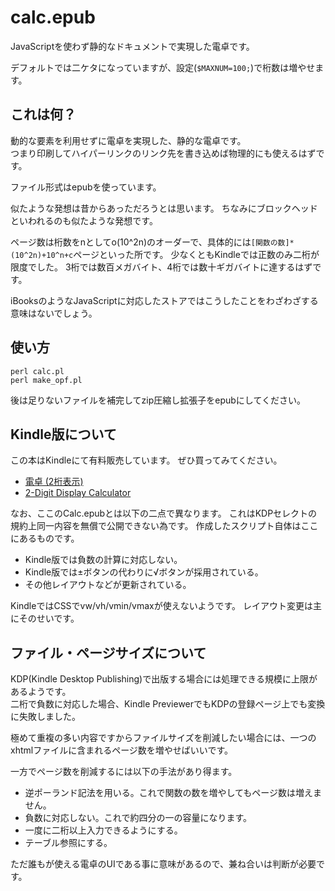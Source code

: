 # calc.epub
JavaScriptを使わず静的なドキュメントで実現した電卓です。

デフォルトでは二ケタになっていますが、設定(``$MAXNUM=100;``)で桁数は増やせます。

## これは何？
動的な要素を利用せずに電卓を実現した、静的な電卓です。  
つまり印刷してハイパーリンクのリンク先を書き込めば物理的にも使えるはずです。

ファイル形式はepubを使っています。

似たような発想は昔からあっただろうとは思います。
ちなみにブロックヘッドといわれるのも似たような発想です。

ページ数は桁数をnとしてo(10^2n)のオーダーで、具体的には``[関数の数]*(10^2n)+10^n+c``ページといった所です。
少なくともKindleでは正数のみ二桁が限度でした。
3桁では数百メガバイト、4桁では数十ギガバイトに達するはずです。

iBooksのようなJavaScriptに対応したストアではこうしたことをわざわざする意味はないでしょう。

## 使い方
```
perl calc.pl
perl make_opf.pl
```
後は足りないファイルを補完してzip圧縮し拡張子をepubにしてください。

## Kindle版について
この本はKindleにて有料販売しています。
ぜひ買ってみてください。

* [電卓 (2桁表示)](https://www.amazon.co.jp/dp/B077XRMFWX)
* [2-Digit Display Calculator](https://www.amazon.com/dp/B0785GFGFM)

なお、ここのCalc.epubとは以下の二点で異なります。
これはKDPセレクトの規約上同一内容を無償で公開できない為です。
作成したスクリプト自体はここにあるものです。

* Kindle版では負数の計算に対応しない。
* Kindle版では±ボタンの代わりに√ボタンが採用されている。
* その他レイアウトなどが更新されている。

KindleではCSSでvw/vh/vmin/vmaxが使えないようです。
レイアウト変更は主にそのせいです。

## ファイル・ページサイズについて
KDP(Kindle Desktop Publishing)で出版する場合には処理できる規模に上限があるようです。  
二桁で負数に対応した場合、Kindle PreviewerでもKDPの登録ページ上でも変換に失敗しました。

極めて重複の多い内容ですからファイルサイズを削減したい場合には、一つのxhtmlファイルに含まれるページ数を増やせばいいです。

一方でページ数を削減するには以下の手法があり得ます。

* 逆ポーランド記法を用いる。これで関数の数を増やしてもページ数は増えません。
* 負数に対応しない。これで約四分の一の容量になります。
* 一度に二桁以上入力できるようにする。
* テーブル参照にする。

ただ誰もが使える電卓のUIである事に意味があるので、兼ね合いは判断が必要です。
